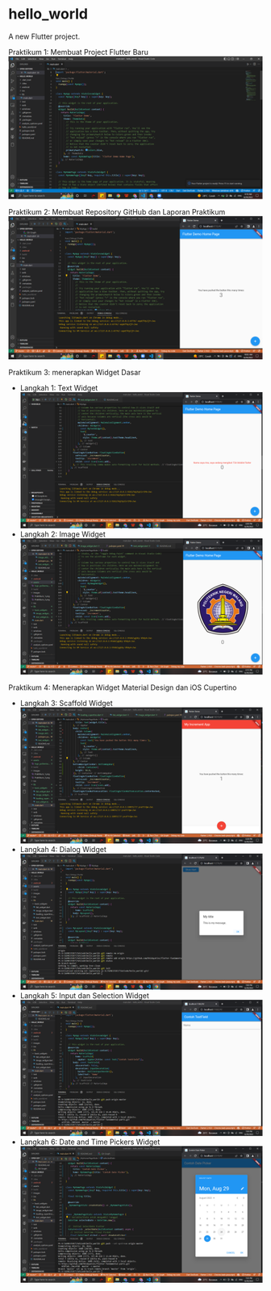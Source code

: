 # hello_world

A new Flutter project.

Praktikum 1: Membuat Project Flutter Baru
![Praktikum 1](images/Praktikum_1.png)

Praktikum 2: Membuat Repository GitHub dan Laporan Praktikum
![Praktikum 2](images/Praktikum_2.png)

Praktikum 3: menerapkan Widget Dasar
- Langkah 1: Text Widget
![Praktikum 3-1](images/Praktikum_3-1.png)
- Langkah 2: Image Widget
![Praktikum 3-2](images/Praktikum_3-2.png)

Praktikum 4: Menerapkan Widget Material Design dan iOS Cupertino
- Langkah 3: Scaffold Widget
![Praktikum 4-3](images/Praktikum_4-3.png)
- Langkah 4: Dialog Widget
![Praktikum 4-4](images/Praktikum_4-4.png)
- Langkah 5: Input dan Selection Widget
![Praktikum 4-5](images/Praktikum_4-5.png)
- Langkah 6: Date and Time Pickers Widget
![Praktikum 4-6](images/Praktikum_4-6.png)
